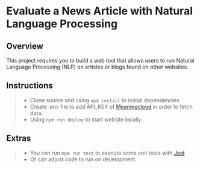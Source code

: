 # Evaluate a News Article with Natural Language Processing

## Overview

This project requires you to build a web tool that allows users to run Natural Language Processing (NLP) on articles or blogs found on other websites.

## Instructions

> - Clone source and using `npm install` to install dependencies
> - Create .env file to add API_KEY of [Meaningcloud](https://www.meaningcloud.com/) in order to fetch data.
> - Using `npm run deploy` to start website locally

## Extras

> - You can run `npm run test` to execute some unit tests with [Jest](https://jestjs.io/)
> - Or can adjust code to run on development.
